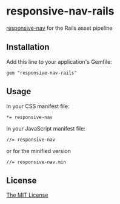 # responsive-nav-rails

[responsive-nav](http://responsive-nav.com) for the Rails asset pipeline

## Installation

Add this line to your application's Gemfile:

    gem "responsive-nav-rails"

## Usage

In your CSS manifest file:

    *= responsive-nav

In your JavaScript manifest file:

    //= responsive-nav

or for the minified version
    
    //= responsive-nav.min

## License 

[The MIT License](https://github.com/vevix/responsive-nav-rails/blob/master/LICENSE.md)